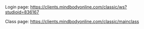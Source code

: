 Login page:
https://clients.mindbodyonline.com/classic/ws?studioid=836167

Class page:
https://clients.mindbodyonline.com/classic/mainclass